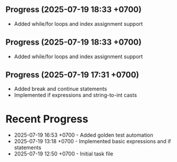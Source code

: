 ## Progress (2025-07-19 18:33 +0700)
- Added while/for loops and index assignment support

## Progress (2025-07-19 18:33 +0700)
- Added while/for loops and index assignment support

## Progress (2025-07-19 17:31 +0700)
- Added break and continue statements
- Implemented if expressions and string-to-int casts

# Recent Progress
- 2025-07-19 16:53 +0700 - Added golden test automation
- 2025-07-19 13:18 +0700 - Implemented basic expressions and if statements
- 2025-07-19 12:50 +0700 - Initial task file
